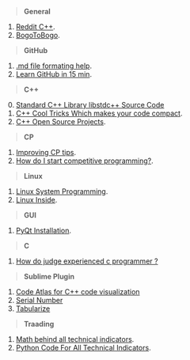 
> **General**

1. [Reddit C++](https://www.reddit.com/r/cpp/).
2. [BogoToBogo](http://www.bogotobogo.com/DesignPatterns/introduction.php).

> **GitHub**
 
1. [.md file formating help](https://help.github.com/articles/basic-writing-and-formatting-syntax/).
2. [Learn GitHub in 15 min](https://try.github.io/levels/1/challenges/1).

> **C++**

0. [Standard C++ Library libstdc++ Source Code](https://github.com/gcc-mirror/gcc/tree/master/libstdc%2B%2B-v3)
1. [C++ Cool Tricks Which makes your code compact](https://www.quora.com/What-are-some-cool-C++-tricks).
2. [C++ Open Source Projects](https://www.quora.com/What-are-the-best-medium-size-open-source-C++-projects-for-a-beginner-to-learn-template-and-other-advanced-C++-techniques).

> **CP**

1. [Improving CP tips](https://www.quora.com/What-is-the-best-strategy-to-improve-my-skills-in-competitive-programming-in-2-3-months).
2. [How do I start competitive programming?](https://www.quora.com/How-do-I-start-competitive-programming-5).

> **Linux**

1. [Linux System Programming](https://www.gitbook.com/book/devnaga/linux-systems-programming-with-c/details).
2. [Linux Inside](https://www.gitbook.com/book/0xax/linux-insides/details).

> **GUI**

1. [PyQt Installation](https://github.com/VisheshPatel/Bookmarks/blob/master/PyQt%20Installation.md).

> **C**

1. [How do judge experienced c programmer ?](https://www.quora.com/How-do-you-judge-an-experienced-C-programmer-by-only-five-questions)

> **Sublime Plugin**

1. [Code Atlas for C++ code visualization](https://github.com/league1991/CodeAtlasSublime)
2. [Serial Number](https://github.com/VisheshPatel/DeveloperUseful/blob/master/Sublime%20Text%20Plugin%20:%20Serial%20Number.md)
3. [Tabularize](https://github.com/VisheshPatel/DeveloperUseful/blob/master/Sublime%20Text%20Plugin%20:%20Tabularize.md)

> **Traading**

1. [Math behind all technical indicators](https://technicianapp.com/resources).
2. [Python Code For All Technical Indicators](https://github.com/arkochhar/Technical-Indicators).
